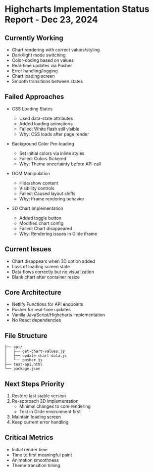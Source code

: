 # Highcharts Implementation Status Report - Dec 23, 2024

## Currently Working

- Chart rendering with correct values/styling
- Dark/light mode switching
- Color-coding based on values
- Real-time updates via Pusher
- Error handling/logging
- Chart loading screen
- Smooth transitions between states

## Failed Approaches

- CSS Loading States

  - Used data-state attributes
  - Added loading animations
  - Failed: White flash still visible
  - Why: CSS loads after page render

- Background Color Pre-loading

  - Set initial colors via inline styles
  - Failed: Colors flickered
  - Why: Theme uncertainty before API call

- DOM Manipulation

  - Hide/show content
  - Visibility controls
  - Failed: Caused layout shifts
  - Why: Iframe rendering behavior

- 3D Chart Implementation
  - Added toggle button
  - Modified chart config
  - Failed: Chart disappeared
  - Why: Rendering issues in Glide iframe

## Current Issues

- Chart disappears when 3D option added
- Loss of loading screen state
- Data flows correctly but no visualization
- Blank chart after container resize

## Core Architecture

- Netlify Functions for API endpoints
- Pusher for real-time updates
- Vanilla JavaScript/Highcharts implementation
- No React dependencies

## File Structure

```
├── api/
│   ├── get-chart-values.js
│   ├── update-chart-data.js
│   └── pusher.js
├── test-api.html
└── package.json
```

## Next Steps Priority

1. Restore last stable version
2. Re-approach 3D implementation
   - Minimal changes to core rendering
   - Test in Glide environment first
3. Maintain loading screen
4. Keep current error handling

## Critical Metrics

- Initial render time
- Time to first meaningful paint
- Animation smoothness
- Theme transition timing
